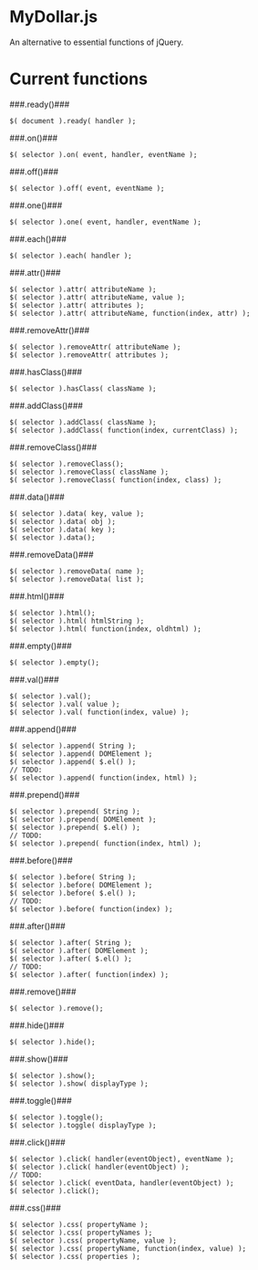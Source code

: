 MyDollar.js
===========

An alternative to essential functions of jQuery.

Current functions
=========

###.ready()###

    $( document ).ready( handler );

###.on()###

    $( selector ).on( event, handler, eventName );
    
###.off()###

    $( selector ).off( event, eventName );
    
###.one()###

    $( selector ).one( event, handler, eventName );
   
###.each()###

    $( selector ).each( handler );

###.attr()###

    $( selector ).attr( attributeName );
    $( selector ).attr( attributeName, value );
    $( selector ).attr( attributes );
    $( selector ).attr( attributeName, function(index, attr) );
    
###.removeAttr()###

    $( selector ).removeAttr( attributeName );
    $( selector ).removeAttr( attributes );

###.hasClass()###

    $( selector ).hasClass( className );

###.addClass()###

    $( selector ).addClass( className );
    $( selector ).addClass( function(index, currentClass) );

###.removeClass()###
    
    $( selector ).removeClass();
    $( selector ).removeClass( className );
    $( selector ).removeClass( function(index, class) );

###.data()###

    $( selector ).data( key, value );
    $( selector ).data( obj );
    $( selector ).data( key );
    $( selector ).data();

###.removeData()###

    $( selector ).removeData( name );
    $( selector ).removeData( list );

###.html()###

    $( selector ).html();
    $( selector ).html( htmlString );
    $( selector ).html( function(index, oldhtml) );

###.empty()###

    $( selector ).empty();

###.val()###
    
    $( selector ).val();
    $( selector ).val( value );
    $( selector ).val( function(index, value) );
    
###.append()###

    $( selector ).append( String );
    $( selector ).append( DOMElement );
    $( selector ).append( $.el() );
    // TODO:
    $( selector ).append( function(index, html) );

###.prepend()###

    $( selector ).prepend( String );
    $( selector ).prepend( DOMElement );
    $( selector ).prepend( $.el() );
    // TODO:
    $( selector ).prepend( function(index, html) );

###.before()###

    $( selector ).before( String );
    $( selector ).before( DOMElement );
    $( selector ).before( $.el() );
    // TODO:
    $( selector ).before( function(index) );

###.after()###

    $( selector ).after( String );
    $( selector ).after( DOMElement );
    $( selector ).after( $.el() );
    // TODO:
    $( selector ).after( function(index) );

###.remove()###
    
    $( selector ).remove();

###.hide()###

    $( selector ).hide();

###.show()###
    
    $( selector ).show();
    $( selector ).show( displayType );

###.toggle()###
    
    $( selector ).toggle();
    $( selector ).toggle( displayType );    

###.click()###
   
    $( selector ).click( handler(eventObject), eventName ); 
    $( selector ).click( handler(eventObject) );
    // TODO:
    $( selector ).click( eventData, handler(eventObject) );
    $( selector ).click();
   
###.css()###

    $( selector ).css( propertyName );
    $( selector ).css( propertyNames );
    $( selector ).css( propertyName, value );
    $( selector ).css( propertyName, function(index, value) );
    $( selector ).css( properties );
    
